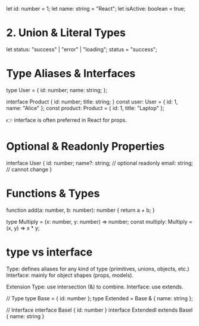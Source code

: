 let id: number = 1;
let name: string = "React";
let isActive: boolean = true;

# 2. Union & Literal Types
let status: "success" | "error" | "loading"; 
status = "success";

# Type Aliases & Interfaces

type User = {
  id: number;
  name: string;
};

interface Product {
  id: number;
  title: string;
}
const user: User = { id: 1, name: "Alice" };
const product: Product = { id: 1, title: "Laptop" };

👉 interface is often preferred in React for props.

# Optional & Readonly Properties

interface User {
  id: number;
  name?: string; // optional
  readonly email: string; // cannot change
}

# Functions & Types

function add(a: number, b: number): number {
  return a + b;
}

type Multiply = (x: number, y: number) => number;
const multiply: Multiply = (x, y) => x * y;

# type vs interface
Type: defines aliases for any kind of type (primitives, unions, objects, etc.)
Interface: mainly for object shapes (props, models).

Extension
Type: use intersection (&) to combine.
Interface: use extends.

// Type
type Base = { id: number };
type Extended = Base & { name: string };

// Interface
interface BaseI { id: number }
interface ExtendedI extends BaseI { name: string }

